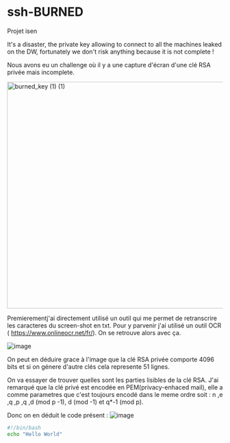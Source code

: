 # ssh-BURNED
Projet isen 

It's a disaster, the private key allowing to connect to all the machines leaked on the DW, fortunately we don't risk anything because it is not complete !

Nous avons eu un challenge où il y a une capture d'écran d'une clé RSA privée mais incomplete.

<img width="528" alt="burned_key (1) (1)" src="https://github.com/user-attachments/assets/3591fb61-14b5-4e5f-ad59-51648d751a09">

Premierementj'ai directement utilisé un outil qui me permet de retranscrire les caracteres du screen-shot en txt. Pour y parvenir j'ai utilisé un outil OCR ( https://www.onlineocr.net/fr/).
On se retrouve alors avec ça.

![image](https://github.com/user-attachments/assets/115aa42e-c053-40d4-82d1-73af20a5efa4)


On peut en déduire grace à l'image que la clé RSA privée comporte 4096 bits et si on génere d'autre clés cela represente 51 lignes.

On va essayer de trouver quelles sont les parties lisibles de la clé RSA.
J'ai remarqué que la clé privé est encodée en PEM(privacy-enhaced mail), elle a comme parametres que c'est toujours encodé dans le meme ordre soit : n ,e ,q ,p ,q ,d (mod p -1), d (mod -1) et q*-1 (mod p).

Donc on en déduit le code présent : ![image](https://github.com/user-attachments/assets/a4cd6d1a-172f-4c55-b737-e626a9752180)

```bash
#!/bin/bash
echo "Hello World"
```
